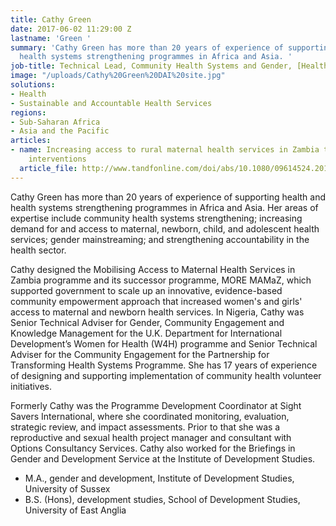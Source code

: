 ```yaml
---
title: Cathy Green
date: 2017-06-02 11:29:00 Z
lastname: 'Green '
summary: 'Cathy Green has more than 20 years of experience of supporting health and
  health systems strengthening programmes in Africa and Asia. '
job-title: Technical Lead, Community Health Systems and Gender, [Health Partners International](https://www.dai.com/news/dai-acquires-hpi-group-adds-expertise-in-global-health-womens-empowerment)
image: "/uploads/Cathy%20Green%20DAI%20site.jpg"
solutions:
- Health
- Sustainable and Accountable Health Services
regions:
- Sub-Saharan Africa
- Asia and the Pacific
articles:
- name: Increasing access to rural maternal health services in Zambia through demand-side
    interventions
  article_file: http://www.tandfonline.com/doi/abs/10.1080/09614524.2015.1027148?journalCode=cdip20
---
```


Cathy Green has more than 20 years of experience of supporting health and health systems strengthening programmes in Africa and Asia. Her areas of expertise include community health systems strengthening; increasing demand for and access to maternal, newborn, child, and adolescent health services; gender mainstreaming; and strengthening accountability in the health sector. 

Cathy designed the Mobilising Access to Maternal Health Services in Zambia programme and its successor programme, MORE MAMaZ, which supported government to scale up an innovative, evidence-based community empowerment approach that increased women's and girls' access to maternal and newborn health services. In Nigeria, Cathy was Senior Technical Adviser for Gender, Community Engagement and Knowledge Management for the U.K. Department for International Development’s Women for Health (W4H) programme and  Senior Technical Adviser for the Community Engagement for the Partnership for Transforming Health Systems Programme. She has 17 years of experience of designing and supporting implementation of community health volunteer initiatives.

Formerly Cathy was the Programme Development Coordinator at Sight Savers International, where she coordinated monitoring, evaluation, strategic review, and impact assessments. Prior to that she was a reproductive and sexual health project manager and consultant with Options Consultancy Services. Cathy also worked for the Briefings in Gender and Development Service at the Institute of Development Studies. 

* M.A., gender and development, Institute of Development Studies, University of Sussex
* B.S. (Hons), development studies, School of Development Studies, University of East Anglia